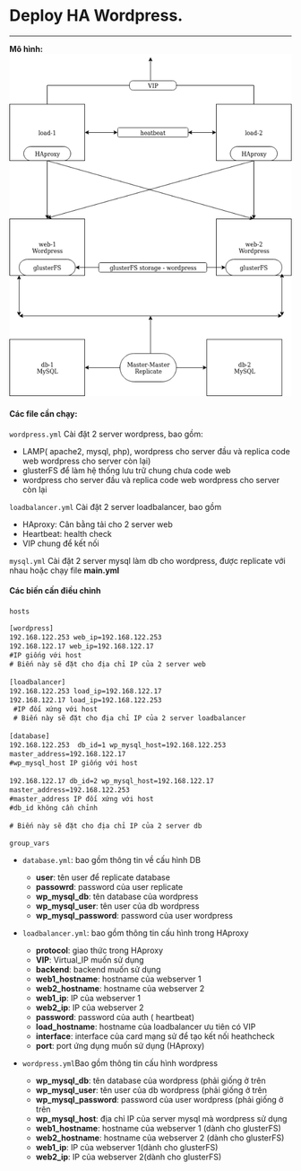 # Deploy HA Wordpress.
****

**Mô hình:** 
![](https://raw.githubusercontent.com/bizflycloud/internship-0719/master/quanlm1999/ansible/HA_wordpress/HA_wordpress/group_vars/Untitled%20Diagram.png)

#### Các file cần chạy: 
`wordpress.yml` 
Cài đặt 2 server wordpress, bao gồm:
*  LAMP( apache2, mysql, php),  wordpress cho server đầu và replica code web wordpress cho server còn lại)
*  glusterFS để làm hệ thống lưu trữ  chung  chưa code web 
*  wordpress cho server đầu và replica code web wordpress cho server còn lại

`loadbalancer.yml`
Cài đặt 2 server loadbalancer, bao gồm 
* HAproxy: Cân bằng tải cho 2 server web
* Heartbeat: health check 
* VIP chung để kết nối

`mysql.yml`
Cài đặt 2 server mysql làm db cho wordpress, được replicate với nhau 
hoặc chạy file **main.yml**


#### Các biến cấn điều chỉnh 
`hosts`
```
[wordpress]
192.168.122.253 web_ip=192.168.122.253 
192.168.122.17 web_ip=192.168.122.17
#IP giống với host 
# Biến này sẽ đặt cho địa chỉ IP của 2 server web

[loadbalancer]
192.168.122.253 load_ip=192.168.122.17 
192.168.122.17 load_ip=192.168.122.253
 #IP đối xứng với host 
 # Biến này sẽ đặt cho địa chỉ IP của 2 server loadbalancer
 
[database]
192.168.122.253  db_id=1 wp_mysql_host=192.168.122.253 master_address=192.168.122.17
#wp_mysql_host IP giống với host 

192.168.122.17 db_id=2 wp_mysql_host=192.168.122.17 master_address=192.168.122.253 
#master_address IP đối xứng với host 
#db_id không cần chỉnh

# Biến này sẽ đặt cho địa chỉ IP của 2 server db
```


`group_vars`
*   `database.yml`: bao gồm thông tin về cấu hình DB 
    *   **user**: tên user để replicate database
    *   **passowrd**: password của user replicate
    *   **wp_mysql_db**: tên database của wordpress
    *   **wp_mysql_user**: tên user của db wordpress
    *  **wp_mysql_password**: password của user wordpress   

*   `loadbalancer.yml`: bao gồm thông tin cấu hình trong HAproxy
    *   **protocol**: giao thức trong HAproxy
    *   **VIP**: Virtual_IP muốn sử dụng
    *   **backend**: backend muốn sử dụng
    *   **web1_hostname**: hostname của webserver 1
    *   **web2_hostname**: hostname của webserver 2
    *   **web1_ip**: IP của webserver 1
    *   **web2_ip**: IP của webserver 2
    * **password**: password của auth ( heartbeat)
    * **load_hostname**: hostname của loadbalancer ưu tiên có VIP
    * **interface**: interface của card mạng sử để tạo  kết nối heathcheck
    * **port**: port ứng dụng muốn sử dụng (HAproxy)

* `wordpress.yml`Bao gồm thông tin cấu hình wordpress 
    * **wp_mysql_db**: tên database của wordpress (phải giống ở trên 
    * **wp_mysql_user**: tên user của db wordpress (phải giống ở trên 
    * **wp_mysql_password**: password của user wordpress (phải giống ở trên 
    * **wp_mysql_host**: địa chỉ IP của server  mysql  mà wordpress sử dụng 
    * **web1_hostname**: hostname của webserver 1 (dành cho glusterFS)
    * **web2_hostname**: hostname của webserver 2 (dành cho glusterFS)
    * **web1_ip**: IP của webserver 1(dành cho glusterFS)
    * **web2_ip**: IP của webserver 2(dành cho glusterFS)

